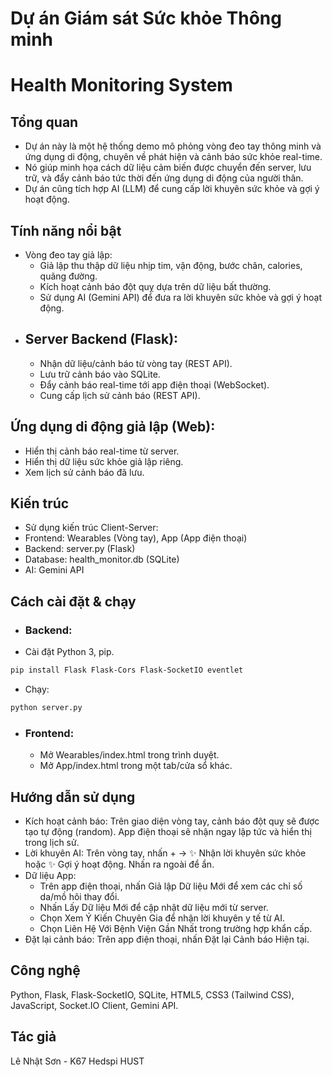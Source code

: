 # Dự án Giám sát Sức khỏe Thông minh
# Health Monitoring System
## Tổng quan
- Dự án này là một hệ thống demo mô phỏng vòng đeo tay thông minh và ứng dụng di động, chuyên về phát hiện và cảnh báo sức khỏe real-time. 
- Nó giúp minh họa cách dữ liệu cảm biến được chuyển đến server, lưu trữ, và đẩy cảnh báo tức thời đến ứng dụng di động của người thân. 
- Dự án cũng tích hợp AI (LLM) để cung cấp lời khuyên sức khỏe và gợi ý hoạt động.

## Tính năng nổi bật
- Vòng đeo tay giả lập:
  - Giả lập thu thập dữ liệu nhịp tim, vận động, bước chân, calories, quãng đường.
  - Kích hoạt cảnh báo đột quỵ dựa trên dữ liệu bất thường.
  - Sử dụng AI (Gemini API) để đưa ra lời khuyên sức khỏe và gợi ý hoạt động.
- ## Server Backend (Flask):
  - Nhận dữ liệu/cảnh báo từ vòng tay (REST API).
  - Lưu trữ cảnh báo vào SQLite.
  - Đẩy cảnh báo real-time tới app điện thoại (WebSocket).
  - Cung cấp lịch sử cảnh báo (REST API).
## Ứng dụng di động giả lập (Web):
  - Hiển thị cảnh báo real-time từ server.
  - Hiển thị dữ liệu sức khỏe giả lập riêng.
  - Xem lịch sử cảnh báo đã lưu.
## Kiến trúc
- Sử dụng kiến trúc Client-Server:
- Frontend: Wearables (Vòng tay), App (App điện thoại)
- Backend: server.py (Flask)
- Database: health_monitor.db (SQLite)
- AI: Gemini API

## Cách cài đặt & chạy
- ### Backend:
- Cài đặt Python 3, pip.
```bash
pip install Flask Flask-Cors Flask-SocketIO eventlet
```
- Chạy: 
```bash
python server.py
```
- ### Frontend:
   - Mở Wearables/index.html trong trình duyệt.
   - Mở App/index.html trong một tab/cửa sổ khác.

## Hướng dẫn sử dụng
- Kích hoạt cảnh báo: Trên giao diện vòng tay, cảnh báo đột quỵ sẽ được tạo tự động (random). App điện thoại sẽ nhận ngay lập tức và hiển thị trong lịch sử.
- Lời khuyên AI: Trên vòng tay, nhấn + -> ✨ Nhận lời khuyên sức khỏe hoặc ✨ Gợi ý hoạt động. Nhấn ra ngoài để ẩn.
- Dữ liệu App: 
  - Trên app điện thoại, nhấn Giả lập Dữ liệu Mới để xem các chỉ số da/mồ hôi thay đổi. 
  - Nhấn Lấy Dữ liệu Mới để cập nhật dữ liệu mới từ server. 
  - Chọn Xem Ý Kiến Chuyên Gia để nhận lời khuyên y tế từ AI. 
  - Chọn Liên Hệ Với Bệnh Viện Gần Nhất trong trường hợp khẩn cấp.
- Đặt lại cảnh báo: Trên app điện thoại, nhấn Đặt lại Cảnh báo Hiện tại.

## Công nghệ
Python, Flask, Flask-SocketIO, SQLite, HTML5, CSS3 (Tailwind CSS), JavaScript, Socket.IO Client, Gemini API.

## Tác giả
Lê Nhật Sơn - K67 Hedspi HUST
